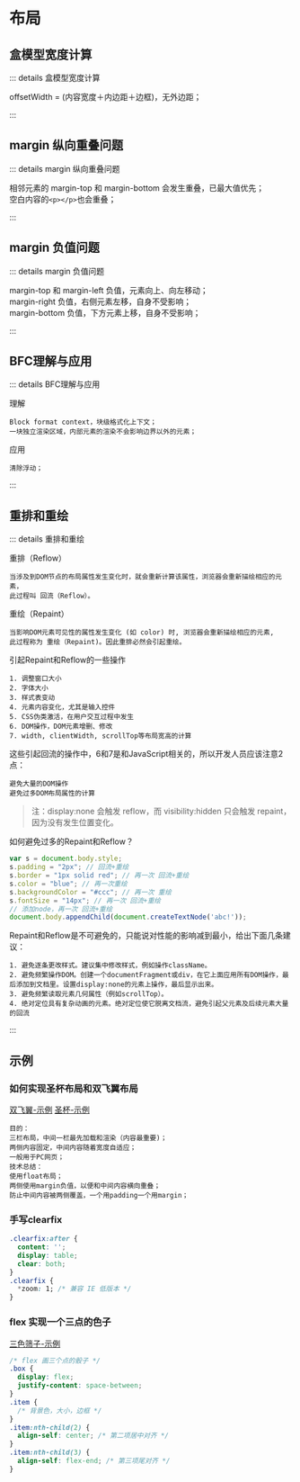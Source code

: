 # 布局

## 盒模型宽度计算

::: details 盒模型宽度计算

offsetWidth = (内容宽度＋内边距＋边框)，无外边距；

:::

## margin 纵向重叠问题

::: details margin 纵向重叠问题

相邻元素的 margin-top 和 margin-bottom 会发生重叠，已最大值优先；  
空白内容的`<p></p>`也会重叠；

:::

## margin 负值问题

::: details margin 负值问题

margin-top 和 margin-left 负值，元素向上、向左移动；  
margin-right 负值，右侧元素左移，自身不受影响；  
margin-bottom 负值，下方元素上移，自身不受影响；

:::

## BFC理解与应用

::: details BFC理解与应用

理解

```:no-line-numbers
Block format context，块级格式化上下文；
一块独立渲染区域，内部元素的渲染不会影响边界以外的元素；
```

应用

```:no-line-numbers
清除浮动；
```

:::

## 重排和重绘

::: details 重排和重绘

重排（Reflow）

```:no-line-numbers
当涉及到DOM节点的布局属性发生变化时，就会重新计算该属性，浏览器会重新描绘相应的元素，
此过程叫 回流（Reflow）。
```

重绘（Repaint）

```:no-line-numbers
当影响DOM元素可见性的属性发生变化 (如 color) 时, 浏览器会重新描绘相应的元素, 
此过程称为 重绘（Repaint)。因此重排必然会引起重绘。
```

引起Repaint和Reflow的一些操作

```:no-line-numbers
1. 调整窗口大小
2. 字体大小
3. 样式表变动
4. 元素内容变化，尤其是输入控件
5. CSS伪类激活，在用户交互过程中发生
6. DOM操作，DOM元素增删、修改
7. width, clientWidth, scrollTop等布局宽高的计算
```

这些引起回流的操作中，6和7是和JavaScript相关的，所以开发人员应该注意2点：

```:no-line-numbers
避免大量的DOM操作  
避免过多DOM布局属性的计算  
```

> 注：display:none 会触发 reflow，而 visibility:hidden 只会触发 repaint，因为没有发生位置变化。

如何避免过多的Repaint和Reflow？

```js
var s = document.body.style; 
s.padding = "2px"; // 回流+重绘
s.border = "1px solid red"; // 再一次 回流+重绘
s.color = "blue"; // 再一次重绘
s.backgroundColor = "#ccc"; // 再一次 重绘
s.fontSize = "14px"; // 再一次 回流+重绘
// 添加node，再一次 回流+重绘
document.body.appendChild(document.createTextNode('abc!'));
```

Repaint和Reflow是不可避免的，只能说对性能的影响减到最小，给出下面几条建议：

```
1. 避免逐条更改样式。建议集中修改样式，例如操作className。
2. 避免频繁操作DOM。创建一个documentFragment或div，在它上面应用所有DOM操作，最后添加到文档里。设置display:none的元素上操作，最后显示出来。
3. 避免频繁读取元素几何属性（例如scrollTop）。
4. 绝对定位具有复杂动画的元素。绝对定位使它脱离文档流，避免引起父元素及后续元素大量的回流
```

:::

## 示例

### 如何实现圣杯布局和双飞翼布局

[双飞翼-示例](https://tianyouh.github.io/summarize/CSS/19/%E5%8F%8C%E9%A3%9E%E7%BF%BC%E5%B8%83%E5%B1%80.html)
[圣杯-示例](https://tianyouh.github.io/summarize/CSS/19/%E5%9C%A3%E6%9D%AF%E5%B8%83%E5%B1%80.html)

```text:no-line-numbers
目的：
三栏布局，中间一栏最先加载和渲染（内容最重要)；
两侧内容固定，中间内容随着宽度自适应；
一般用于PC网页；
技术总结：
使用float布局；
两侧使用margin负值，以便和中间内容横向重叠；
防止中间内容被两侧覆盖，一个用padding一个用margin；
```

### 手写clearfix

```css
.clearfix:after {
  content: '';
  display: table;
  clear: both;
}
.clearfix {
  *zoom: 1; /* 兼容 IE 低版本 */
}
```

### flex 实现一个三点的色子

[三色筛子-示例](https://tianyouh.github.io/summarize/CSS/20/)

```css
/* flex 画三个点的骰子 */
.box {
  display: flex;
  justify-content: space-between;
}
.item {
  /* 背景色，大小，边框 */
}
.item:nth-child(2) {
  align-self: center; /* 第二项居中对齐 */
}
.item:nth-child(3) {
  align-self: flex-end; /* 第三项尾对齐 */
}
```


